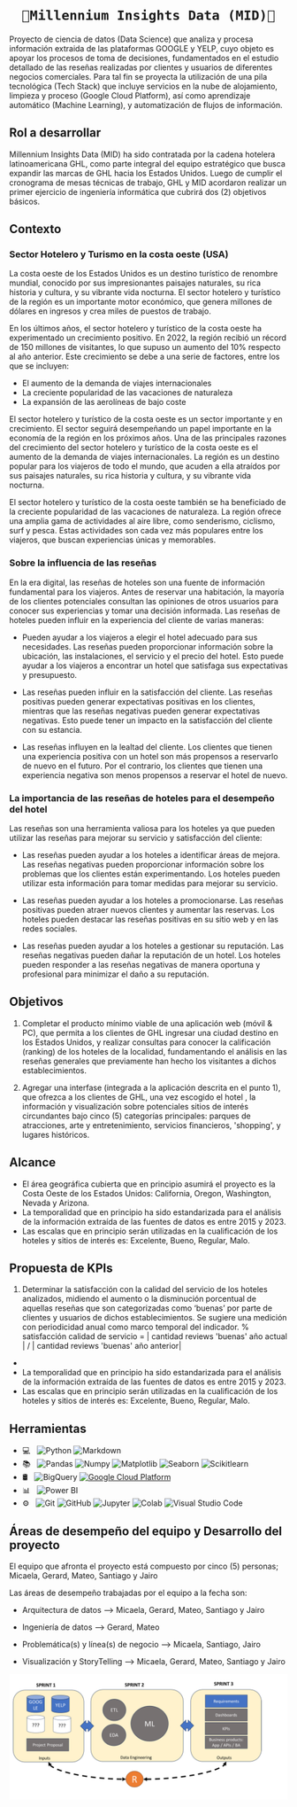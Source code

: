 # <h1 align=center>**`🏨Millennium Insights Data (MID)🏨`**</h1>

Proyecto de ciencia de datos (Data Science) que analiza y procesa información extraida de las plataformas GOOGLE y YELP,  cuyo  objeto es apoyar los procesos de toma de decisiones, fundamentados en el estudio detallado de las reseñas realizadas por clientes y usuarios de diferentes negocios comerciales. Para tal fin se proyecta la utilización de una pila tecnológica (Tech Stack) que incluye servicios en la nube de alojamiento, limpieza y proceso (Google Cloud Platform), así como aprendizaje automático (Machine Learning), y automatización de flujos de información.


## Rol a desarrollar

Millennium Insights Data (MID) ha sido contratada por la cadena hotelera latinoamericana GHL, como parte integral del equipo estratégico que busca expandir las marcas de GHL hacia los Estados Unidos. Luego de cumplir el cronograma de mesas técnicas de trabajo, GHL y MID acordaron realizar un primer ejercicio de ingeniería informática que cubrirá dos (2) objetivos básicos.


## Contexto


### Sector Hotelero y Turismo en la costa oeste (USA)

La costa oeste de los Estados Unidos es un destino turístico de renombre mundial, conocido por sus impresionantes paisajes naturales, su rica historia y cultura, y su vibrante vida nocturna. El sector hotelero y turístico de la región es un importante motor económico, que genera millones de dólares en ingresos y crea miles de puestos de trabajo.

En los últimos años, el sector hotelero y turístico de la costa oeste ha experimentado un crecimiento positivo. En 2022, la región recibió un récord de 150 millones de visitantes, lo que supuso un aumento del 10% respecto al año anterior. Este crecimiento se debe a una serie de factores, entre los que se incluyen:

- El aumento de la demanda de viajes internacionales
- La creciente popularidad de las vacaciones de naturaleza
- La expansión de las aerolíneas de bajo coste
  
El sector hotelero y turístico de la costa oeste es un sector importante y en crecimiento. El sector seguirá desempeñando un papel importante en la economía de la región en los próximos años. Una de las principales razones del crecimiento del sector hotelero y turístico de la costa oeste es el aumento de la demanda de viajes internacionales. La región es un destino popular para los viajeros de todo el mundo, que acuden a ella atraídos por sus paisajes naturales, su rica historia y cultura, y su vibrante vida nocturna.

El sector hotelero y turístico de la costa oeste también se ha beneficiado de la creciente popularidad de las vacaciones de naturaleza. La región ofrece una amplia gama de actividades al aire libre, como senderismo, ciclismo, surf y pesca. Estas actividades son cada vez más populares entre los viajeros, que buscan experiencias únicas y memorables.


### Sobre la influencia de las reseñas

En la era digital, las reseñas de hoteles son una fuente de información fundamental para los viajeros. Antes de reservar una habitación, la mayoría de los clientes potenciales consultan las opiniones de otros usuarios para conocer sus experiencias y tomar una decisión informada. Las reseñas de hoteles pueden influir en la experiencia del cliente de varias maneras: 

- Pueden ayudar a los viajeros a elegir el hotel adecuado para sus necesidades. Las reseñas pueden proporcionar información sobre la ubicación, las instalaciones, el servicio y el precio del hotel. Esto puede ayudar a los viajeros a encontrar un hotel que satisfaga sus expectativas y presupuesto.

- Las reseñas pueden influir en la satisfacción del cliente. Las reseñas positivas pueden generar expectativas positivas en los clientes, mientras que las reseñas negativas pueden generar expectativas negativas. Esto puede tener un impacto en la satisfacción del cliente con su estancia.

- Las reseñas influyen en la lealtad del cliente. Los clientes que tienen una experiencia positiva con un hotel son más propensos a reservarlo de nuevo en el futuro. Por el contrario, los clientes que tienen una experiencia negativa son menos propensos a reservar el hotel de nuevo.


### La importancia de las reseñas de hoteles para el desempeño del hotel

Las reseñas son una herramienta valiosa para los hoteles ya que pueden utilizar las reseñas para mejorar su servicio y satisfacción del cliente:

- Las reseñas pueden ayudar a los hoteles a identificar áreas de mejora. Las reseñas negativas pueden proporcionar información sobre los problemas que los clientes están experimentando. Los hoteles pueden utilizar esta información para tomar medidas para mejorar su servicio.

- Las reseñas pueden ayudar a los hoteles a promocionarse. Las reseñas positivas pueden atraer nuevos clientes y aumentar las reservas. Los hoteles pueden destacar las reseñas positivas en su sitio web y en las redes sociales.

- Las reseñas pueden ayudar a los hoteles a gestionar su reputación. Las reseñas negativas pueden dañar la reputación de un hotel. Los hoteles pueden responder a las reseñas negativas de manera oportuna y profesional para minimizar el daño a su reputación.


## Objetivos

1. Completar el producto mínimo viable de una aplicación web (móvil & PC), que permita a los clientes de GHL ingresar una ciudad destino en los Estados Unidos, y realizar consultas para conocer la calificación (ranking) de los hoteles de la localidad, fundamentando el análisis en las reseñas generales que previamente han hecho los visitantes a dichos establecimientos.

2. Agregar una interfase (integrada a la aplicación descrita en el punto 1), que ofrezca a los clientes de GHL, una vez escogido el hotel , la información y visualización sobre potenciales sitios de interés circundantes bajo cinco (5) categorías principales: parques de atracciones, arte y entretenimiento, servicios financieros, 'shopping', y lugares históricos. 


## Alcance

- El área geográfica cubierta que en principio asumirá el proyecto es la Costa Oeste de los Estados Unidos: California, Oregon, Washington, Nevada y Arizona.
- La temporalidad que en principio ha sido estandarizada para el análisis de la información extraída de las fuentes de datos es entre 2015 y 2023.
- Las escalas que en principio serán utilizadas en la cualificación de los hoteles y sitios de interés es: Excelente, Bueno, Regular, Malo.
   

## Propuesta de KPIs

1. Determinar la satisfacción con la calidad del servicio de los hoteles analizados, midiendo el aumento o la disminución porcentual de aquellas reseñas que son categorizadas como ‘buenas’ por parte de clientes y usuarios de dichos establecimientos. Se sugiere una medición con periodicidad anual como marco temporal del indicador. % satisfacción calidad de servicio = | cantidad reviews 'buenas' año actual | / | cantidad reviews 'buenas' año anterior| 
- 
- La temporalidad que en principio ha sido estandarizada para el análisis de la información extraída de las fuentes de datos es entre 2015 y 2023.
- Las escalas que en principio serán utilizadas en la cualificación de los hoteles y sitios de interés es: Excelente, Bueno, Regular, Malo.


## Herramientas

- 💻 &nbsp;
  ![Python](https://img.shields.io/badge/-Python-333333?style=flat&logo=python)
  ![Markdown](https://img.shields.io/badge/-Markdown-333333?style=flat&logo=markdown)
- 📚 &nbsp;
  ![Pandas](https://img.shields.io/badge/-Pandas-333333?style=flat&logo=pandas)
  ![Numpy](https://img.shields.io/badge/-Numpy-333333?style=flat&logo=numpy)
  ![Matplotlib](https://img.shields.io/badge/-Matplotlib-333333?style=flat&logo=matplotlib)
  ![Seaborn](https://img.shields.io/badge/-Seaborn-333333?style=flat&logo=seaborn)
  ![Scikitlearn](https://img.shields.io/badge/-Scikitlearn-333333?style=flat&logo=scikitlearn)
- 🛢 &nbsp;
  ![BigQuery](https://img.shields.io/badge/-BigQuery-333333?style=flat&logo=bigquery)
  [![Google Cloud Platform](https://img.shields.io/badge/GoogleCloudPlatform-Up-<COLOR>.svg)](https://shields.io/)
- 📊 &nbsp;
  ![Power BI](https://img.shields.io/badge/-Power%20BI-333333?style=flat&logo=powerbi)
- ⚙ &nbsp;
  ![Git](https://img.shields.io/badge/-Git-333333?style=flat&logo=git)
  ![GitHub](https://img.shields.io/badge/-GitHub-333333?style=flat&logo=github)
  ![Jupyter](https://img.shields.io/badge/-Jupyter-333333?style=flat&logo=jupyter)
  ![Colab](https://img.shields.io/badge/-colab-333333?style=flat&logo=colabbadge)
  ![Visual Studio Code](https://img.shields.io/badge/-Visual%20Studio%20Code-333333?style=flat&logo=visual-studio-code&logoColor=007ACC)

## Áreas de desempeño del equipo y Desarrollo del proyecto

El equipo que afronta el proyecto está compuesto por cinco (5) personas; Micaela, Gerard, Mateo, Santiago y Jairo
  
Las áreas de desempeño trabajadas por el equipo a la fecha son:

- Arquitectura de datos --> Micaela, Gerard, Mateo, Santiago y Jairo

- Ingeniería de datos --> Gerard, Mateo

- Problemática(s) y línea(s) de negocio --> Micaela, Santiago, Jairo

- Visualización y StoryTelling -->  Micaela, Gerard, Mateo, Santiago y Jairo

![PF_stages.png](https://github.com/ConsultoraAnalisisDeMercado/PF_CONSULTORA_DATA/raw/main/images/PF_stages.png)


     




